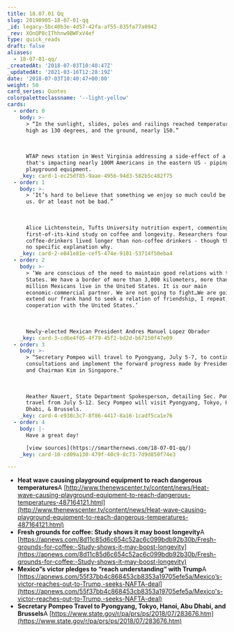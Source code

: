 ```yaml
---
title: 18.07.01 Qq
slug: 20190905-18-07-01-qq
_id: legacy-5bc40b3e-4d57-42fa-af55-835fa77a0942
_rev: XOnQP8cIThhnw9BWFxV4ef
type: quick_reads
draft: false
aliases:
  - 18-07-01-qq/
_createdAt: '2018-07-03T10:40:47Z'
_updatedAt: '2021-03-16T12:28:19Z'
date: '2018-07-03T10:40:47+00:00'
weight: 50
card_series: Quotes
colorpaletteclassname: '--light-yellow'
cards:
  - order: 0
    body: >-
      > “In the sunlight, slides, poles and railings reached temperatures as
      high as 130 degrees, and the ground, nearly 150.”  
        
        
        
      WTAP news station in West Virginia addressing a side-effect of a heat wave
      that's impacting nearly 100M Americans in the eastern US - piping hot
      playground equipment.
    _key: card-1-ec25df85-9aae-4956-94d3-582b5c482f75
  - order: 1
    body: >-
      > ‘It’s hard to believe that something we enjoy so much could be good for
      us. Or at least not be bad.”  
        
        
        
      Alice Lichtenstein, Tufts University nutrition expert, commenting on a
      first-of-its-kind study on coffee and longevity. Researchers found
      coffee-drinkers lived longer than non-coffee drinkers - though they have
      no specific explanation why.
    _key: card-2-e841e81e-cef5-474e-9101-53714f50eba4
  - order: 2
    body: >-
      > ‘We are conscious of the need to maintain good relations with the United
      States. We have a border of more than 3,000 kilometers, more than 12
      million Mexicans live in the United States. It is our main
      economic-commercial partner. We are not going to fight…We are going to
      extend our frank hand to seek a relation of friendship, I repeat, of
      cooperation with the United States.’  
        
        
        
      Newly-elected Mexican President Andres Manuel Lopez Obrador
    _key: card-3-cd6e4f05-4f79-45f2-bd2d-b67150f47e09
  - order: 3
    body: >-
      > “Secretary Pompeo will travel to Pyongyang, July 5-7, to continue
      consultations and implement the forward progress made by President Trump
      and Chairman Kim in Singapore.”  
        
        
        
      Heather Nauert, State Department Spokesperson, detailing Sec. Pompeo's
      travel from July 5-12. Secy Pompeo will visit Pyongyang, Tokyo, Hanoi, Abu
      Dhabi, & Brussels.
    _key: card-4-e938c3c7-8f86-4417-8a16-1cadf5ca1e76
  - order: 4
    body: |-
      Have a great day!

      [view sources](https://smarthernews.com/18-07-01-qq/)
    _key: card-10-cd09a130-479f-40c9-8c73-7d9d850f74e3

---
```

* **Heat wave causing playground equipment to reach dangerous temperatures**A [http://www.thenewscenter.tv/content/news/Heat-wave-causing-playground-equipment-to-reach-dangerous-temperatures-487164121.html](http://www.thenewscenter.tv/content/news/Heat-wave-causing-playground-equipment-to-reach-dangerous-temperatures-487164121.html)
* **Fresh grounds for coffee: Study shows it may boost longevity**A [https://apnews.com/8d11c85d6c654c52ac6c099bdb92b30b/Fresh-grounds-for-coffee:-Study-shows-it-may-boost-longevity](https://apnews.com/8d11c85d6c654c52ac6c099bdb92b30b/Fresh-grounds-for-coffee:-Study-shows-it-may-boost-longevity)
* **Mexico”s victor pledges to “reach understanding” with Trump**A [https://apnews.com/55f37bb4c868453cb8353a19705efe5a/Mexico’s-victor-reaches-out-to-Trump,-seeks-NAFTA-deal](https://apnews.com/55f37bb4c868453cb8353a19705efe5a/Mexico's-victor-reaches-out-to-Trump,-seeks-NAFTA-deal)
* **Secretary Pompeo Travel to Pyongyang, Tokyo, Hanoi, Abu Dhabi, and Brussels**A [https://www.state.gov/r/pa/prs/ps/2018/07/283676.htm](https://www.state.gov/r/pa/prs/ps/2018/07/283676.htm)